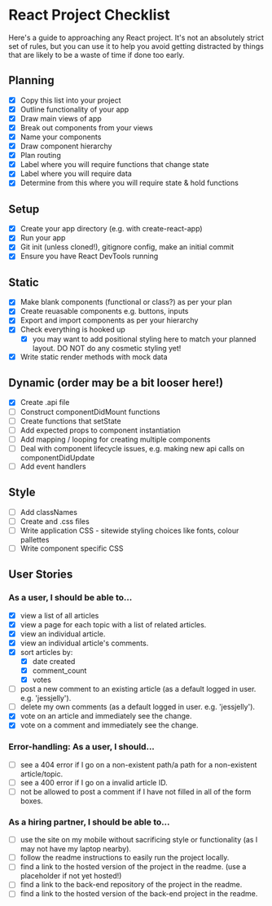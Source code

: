 # React Project Checklist

Here's a guide to approaching any React project. It's not an absolutely strict set of rules, but you can use it to help you avoid getting distracted by things that are likely to be a waste of time if done too early.

## Planning

- [x] Copy this list into your project
- [x] Outline functionality of your app
- [x] Draw main views of app
- [x] Break out components from your views
- [x] Name your components
- [x] Draw component hierarchy
- [x] Plan routing
- [x] Label where you will require functions that change state
- [x] Label where you will require data
- [x] Determine from this where you will require state & hold functions

## Setup

- [x] Create your app directory (e.g. with create-react-app)
- [x] Run your app
- [x] Git init (unless cloned!), gitignore config, make an initial commit
- [x] Ensure you have React DevTools running

## Static

- [x] Make blank components (functional or class?) as per your plan
- [x] Create reuasable components e.g. buttons, inputs
- [x] Export and import components as per your hierarchy
- [x] Check everything is hooked up
  - [x] you may want to add positional styling here to match your planned layout. DO NOT do any cosmetic styling yet!
- [x] Write static render methods with mock data

## Dynamic (order may be a bit looser here!)

- [x] Create .api file
- [ ] Construct componentDidMount functions
- [ ] Create functions that setState
- [ ] Add expected props to component instantiation
- [ ] Add mapping / looping for creating multiple components
- [ ] Deal with component lifecycle issues, e.g. making new api calls on componentDidUpdate
- [ ] Add event handlers

## Style

- [ ] Add classNames
- [ ] Create and .css files
- [ ] Write application CSS - sitewide styling choices like fonts, colour pallettes
- [ ] Write component specific CSS

## User Stories

### As a user, I should be able to...

- [x] view a list of all articles
- [x] view a page for each topic with a list of related articles.
- [x] view an individual article.
- [x] view an individual article's comments.
- [x] sort articles by:
  - [x] date created
  - [x] comment_count
  - [x] votes
- [ ] post a new comment to an existing article (as a default logged in user. e.g. 'jessjelly').
- [ ] delete my own comments (as a default logged in user. e.g. 'jessjelly').
- [x] vote on an article and immediately see the change.
- [x] vote on a comment and immediately see the change.

### Error-handling: As a user, I should...

- [ ] see a 404 error if I go on a non-existent path/a path for a non-existent article/topic.
- [ ] see a 400 error if I go on a invalid article ID.
- [ ] not be allowed to post a comment if I have not filled in all of the form boxes.

### As a hiring partner, I should be able to...

- [ ] use the site on my mobile without sacrificing style or functionality (as I may not have my laptop nearby).
- [ ] follow the readme instructions to easily run the project locally.
- [ ] find a link to the hosted version of the project in the readme. (use a placeholder if not yet hosted!)
- [ ] find a link to the back-end repository of the project in the readme.
- [ ] find a link to the hosted version of the back-end project in the readme.
